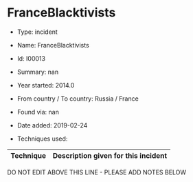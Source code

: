 # FranceBlacktivists

* Type: incident

* Name: FranceBlacktivists

* Id: I00013

* Summary: nan

* Year started: 2014.0

* From country / To country: Russia / France

* Found via: nan

* Date added: 2019-02-24

* Techniques used: 

| Technique | Description given for this incident |
| --------- | ------------------------- |


DO NOT EDIT ABOVE THIS LINE - PLEASE ADD NOTES BELOW